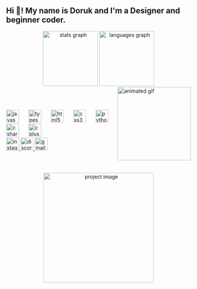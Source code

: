 <h2 align="left">Hi 👋! My name is Doruk and I'm a Designer and beginner coder.</h2>

<div align="center">
  <img src="https://github-readme-stats.vercel.app/api?username=brauff&hide_title=false&hide_rank=false&show_icons=true&include_all_commits=true&count_private=true&disable_animations=false&theme=dracula&locale=en&hide_border=false" height="150" alt="stats graph">
  <img src="https://github-readme-stats.vercel.app/api/top-langs?username=brauff&locale=en&hide_title=false&layout=compact&card_width=320&langs_count=5&theme=dracula&hide_border=false" height="150" alt="languages graph">
</div>

<img align="right" height="200" src="https://media1.giphy.com/media/v1.Y2lkPTc5MGI3NjExaGhteDBkbWN4Zmd0ZjI2d2lteTVnbTU4eDU2eWJvb2phYjQ0endubCZlcD12MV9pbnRlcm5hbF9naWZfYnlfaWQmY3Q9Zw/NCRq4JgKRd0KvgGMzp/giphy.gif" alt="animated gif">

<br><br>

<div align="left">
  <img src="https://cdn.jsdelivr.net/gh/devicons/devicon/icons/javascript/javascript-original.svg" height="35" alt="javascript logo">
  <img width="18">
  <img src="https://cdn.jsdelivr.net/gh/devicons/devicon/icons/typescript/typescript-original.svg" height="35" alt="typescript logo">
  <img width="18">
  <img src="https://cdn.jsdelivr.net/gh/devicons/devicon/icons/html5/html5-original.svg" height="35" alt="html5 logo">
  <img width="18">
  <img src="https://cdn.jsdelivr.net/gh/devicons/devicon/icons/css3/css3-original.svg" height="35" alt="css3 logo">
  <img width="18">
  <img src="https://cdn.jsdelivr.net/gh/devicons/devicon/icons/python/python-original.svg" height="35" alt="python logo">
  <img width="18">
  <img src="https://cdn.jsdelivr.net/gh/devicons/devicon/icons/csharp/csharp-original.svg" height="35" alt="csharp logo">
  <img width="18">
  <img src="https://cdn.jsdelivr.net/gh/devicons/devicon/icons/cplusplus/cplusplus-original.svg" height="35" alt="cplusplus logo">
</div>

<div align="left">
  <a href="@braufdesign" target="_blank">
    <img src="https://img.shields.io/static/v1?message=Instagram&logo=instagram&label=&color=E4405F&logoColor=white&labelColor=&style=for-the-badge" height="35" alt="instagram logo">
  </a>
  <a href="brauf" target="_blank">
    <img src="https://img.shields.io/static/v1?message=Discord&logo=discord&label=&color=7289DA&logoColor=white&labelColor=&style=for-the-badge" height="35" alt="discord logo">
  </a>
  <a href="braufpol@gmail.com" target="_blank">
    <img src="https://img.shields.io/static/v1?message=Gmail&logo=gmail&label=&color=D14836&logoColor=white&labelColor=&style=for-the-badge" height="35" alt="gmail logo">
  </a>
</div>

<br clear="both">
<br clear="both">
<br clear="both">
<div align="center">
  <img align="center" height="300" src="https://user-images.githubusercontent.com/38964964/167205200-026483f2-8b0f-4101-b76f-96347a246889.png" alt="project image">
</div>
<br clear="both">
